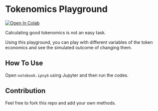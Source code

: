 # Tokenomics Playground

[![Open In Colab](https://colab.research.google.com/assets/colab-badge.svg)](https://colab.research.google.com/github/thesepehrm/tokenomics-playground/blob/master/collab.ipynb)

Calculating good tokenomics is not an easy task.

Using this playground, you can play with different variables of the token economics and see the simulated outcome of changing them.

## How To Use

Open `notebook.ipnyb` using Jupyter and then run the codes.

## Contribution

Feel free to fork this repo and add your own methods.
